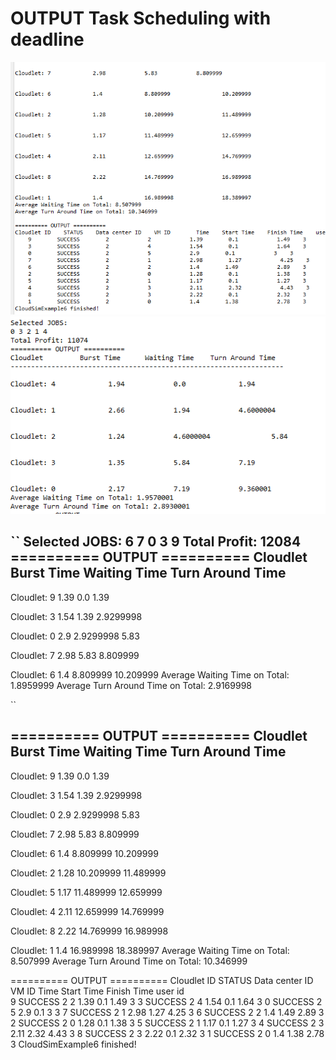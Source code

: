 # OUTPUT Task Scheduling with deadline
![alt text](https://github.com/Arbazbms/CloudSim-TaskSchedulingWithDeadline-AAT/blob/main/output.PNG)
![alt text](https://github.com/Arbazbms/CloudSim-TaskSchedulingWithDeadline-AAT/blob/main/profit.PNG)

``
Selected JOBS: 
6 7 0 3 9 
Total Profit: 12084
========== OUTPUT ==========
Cloudlet 	 Burst Time 	 Waiting Time 	 Turn Around Time
-------------------------------------------------------------------

Cloudlet: 9		1.39		0.0		1.39


Cloudlet: 3		1.54		1.39		2.9299998


Cloudlet: 0		2.9		2.9299998		5.83


Cloudlet: 7		2.98		5.83		8.809999


Cloudlet: 6		1.4		8.809999		10.209999
Average Waiting Time on Total: 1.8959999
Average Turn Around Time on Total: 2.9169998

``


========== OUTPUT ==========
Cloudlet 	 Burst Time 	 Waiting Time 	 Turn Around Time
-------------------------------------------------------------------

Cloudlet: 9		1.39		0.0		1.39


Cloudlet: 3		1.54		1.39		2.9299998


Cloudlet: 0		2.9		2.9299998		5.83


Cloudlet: 7		2.98		5.83		8.809999


Cloudlet: 6		1.4		8.809999		10.209999


Cloudlet: 2		1.28		10.209999		11.489999


Cloudlet: 5		1.17		11.489999		12.659999


Cloudlet: 4		2.11		12.659999		14.769999


Cloudlet: 8		2.22		14.769999		16.989998


Cloudlet: 1		1.4		16.989998		18.389997
Average Waiting Time on Total: 8.507999
Average Turn Around Time on Total: 10.346999

========== OUTPUT ==========
Cloudlet ID    STATUS    Data center ID    VM ID        Time    Start Time    Finish Time    user id    
    9        SUCCESS        2            2            1.39        0.1            1.49    3
    3        SUCCESS        2            4            1.54        0.1            1.64    3
    0        SUCCESS        2            5            2.9        0.1            3    3
    7        SUCCESS        2            1            2.98        1.27            4.25    3
    6        SUCCESS        2            2            1.4        1.49            2.89    3
    2        SUCCESS        2            0            1.28        0.1            1.38    3
    5        SUCCESS        2            1            1.17        0.1            1.27    3
    4        SUCCESS        2            3            2.11        2.32            4.43    3
    8        SUCCESS        2            3            2.22        0.1            2.32    3
    1        SUCCESS        2            0            1.4        1.38            2.78    3
CloudSimExample6 finished!

